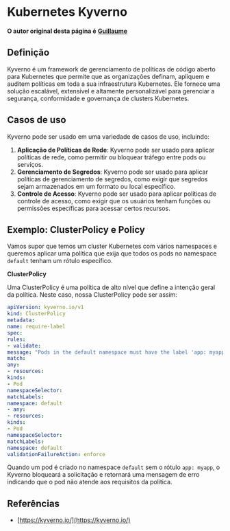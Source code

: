 # Kubernetes Kyverno

**O autor original desta página é** [**Guillaume**](https://www.linkedin.com/in/guillaume-chapela-ab4b9a196)

## Definição&#x20;

Kyverno é um framework de gerenciamento de políticas de código aberto para Kubernetes que permite que as organizações definam, apliquem e auditem políticas em toda a sua infraestrutura Kubernetes. Ele fornece uma solução escalável, extensível e altamente personalizável para gerenciar a segurança, conformidade e governança de clusters Kubernetes.

## Casos de uso

Kyverno pode ser usado em uma variedade de casos de uso, incluindo:

1. **Aplicação de Políticas de Rede**: Kyverno pode ser usado para aplicar políticas de rede, como permitir ou bloquear tráfego entre pods ou serviços.
2. **Gerenciamento de Segredos**: Kyverno pode ser usado para aplicar políticas de gerenciamento de segredos, como exigir que segredos sejam armazenados em um formato ou local específico.
3. **Controle de Acesso**: Kyverno pode ser usado para aplicar políticas de controle de acesso, como exigir que os usuários tenham funções ou permissões específicas para acessar certos recursos.

## **Exemplo: ClusterPolicy e Policy**

Vamos supor que temos um cluster Kubernetes com vários namespaces e queremos aplicar uma política que exija que todos os pods no namespace `default` tenham um rótulo específico.

**ClusterPolicy**

Uma ClusterPolicy é uma política de alto nível que define a intenção geral da política. Neste caso, nossa ClusterPolicy pode ser assim:
```yaml
apiVersion: kyverno.io/v1
kind: ClusterPolicy
metadata:
name: require-label
spec:
rules:
- validate:
message: "Pods in the default namespace must have the label 'app: myapp'"
match:
any:
- resources:
kinds:
- Pod
namespaceSelector:
matchLabels:
namespace: default
- any:
- resources:
kinds:
- Pod
namespaceSelector:
matchLabels:
namespace: default
validationFailureAction: enforce
```
Quando um pod é criado no namespace `default` sem o rótulo `app: myapp`, o Kyverno bloqueará a solicitação e retornará uma mensagem de erro indicando que o pod não atende aos requisitos da política.

## Referências

* [https://kyverno.io/](https://kyverno.io/)
